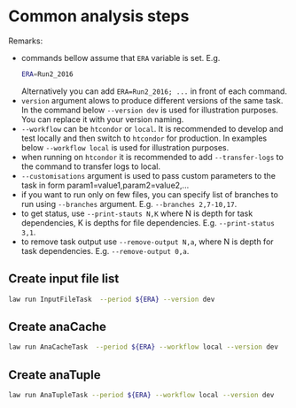 # Common analysis steps

Remarks:
- commands bellow assume that `ERA` variable is set. E.g.
    ```sh
    ERA=Run2_2016
    ```
    Alternatively you can add `ERA=Run2_2016; ...` in front of each command.
- `version` argument alows to produce different versions of the same task. In the command below `--version dev` is used for illustration purposes. You can replace it with your version naming.
- `--workflow` can be `htcondor` or `local`. It is recommended to develop and test locally and then switch to `htcondor` for production. In examples below `--workflow local` is used for illustration purposes.
- when running on `htcondor` it is recommended to add `--transfer-logs` to the command to transfer logs to local.
- `--customisations` argument is used to pass custom parameters to the task in form param1=value1,param2=value2,...
- if you want to run only on few files, you can specify list of branches to run using `--branches` argument. E.g. `--branches 2,7-10,17`.
- to get status, use `--print-stauts N,K` where N is depth for task dependencies, K is depths for file dependencies. E.g. `--print-status 3,1`.
- to remove task output use `--remove-output N,a`, where N is depth for task dependencies. E.g. `--remove-output 0,a`.

## Create input file list

```sh
law run InputFileTask  --period ${ERA} --version dev
```

## Create anaCache

```sh
law run AnaCacheTask  --period ${ERA} --workflow local --version dev
```

## Create anaTuple

```sh
law run AnaTupleTask --period ${ERA} --workflow local --version dev
```

